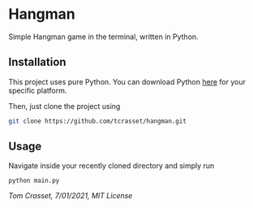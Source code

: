 # Hangman
Simple Hangman game in the terminal, written in Python.

## Installation

This project uses pure Python. You can download Python [here](https://www.python.org/downloads/) for your specific platform.

Then, just clone the project using
```bash
git clone https://github.com/tcrasset/hangman.git
```

## Usage

Navigate inside your recently cloned directory and simply run
```
python main.py
```

*Tom Crasset, 7/01/2021, MIT License*
